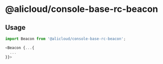 # @alicloud/console-base-rc-beacon

## Usage

```typescript tsx
import Beacon from '@alicloud/console-base-rc-beacon';

<Beacon {...{
  ...
}}>
```
